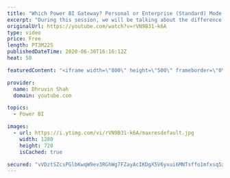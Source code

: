```yaml
---
title: "Which Power BI Gateway? Personal or Enterprise (Standard) Mode - Check the Difference"
excerpt: "During this session, we will be talking about the difference between Personal Mode Vs Standard Mode Data Gateway in Power BI. Power BI provides two types of Gateway. Personal Mode and Enterprise or Standard Mode. We always have a question in our mind, which one we need to use in which scenario. This"
originalUrl: https://youtube.com/watch?v=rVN9B31-k6A
type: video
price: Free
length: PT3M22S
publishedDateTime: 2020-06-30T16:16:12Z
heat: 50

featuredContent: "<iframe width=\"800\" height=\"500\" frameborder=\"0\" src=\"https://www.youtube.com/embed/rVN9B31-k6A\" allow=\"accelerometer; autoplay; encrypted-media; gyroscope; picture-in-picture\" allowfullscreen></iframe>"

provider:
  name: Dhruvin Shah
  domain: youtube.com

topics:
  - Power BI

images:
  - url: https://i.ytimg.com/vi/rVN9B31-k6A/maxresdefault.jpg
    width: 1280
    height: 720
    isCached: true

secured: "vVDztSZcsPGlbKwqW9ev3RGhWg7FZayAcIKDgX5V6yxui6MNTsffo1mfxsq5xcZey6i5fFN9Z38TKyTZMfNu7l2D2pSiCyZsh05JwRpRPvEl/dRK2Ivgwt2g0zyfiBTpYPHWAdSgeV6tXY+6pvPmTZUbJow/84k3cVSljNq8C87yRCi/E3eRMDQRONQa6vthCQXVpIsAuzysVhjEEYGvKJO+b0VCG60TIsjDwrcOLjgzaSrPZzzY0EUPERzoajboTMcPFxGtGxOFzhGQGnWti93c66XABhJubcTwh+I9+GjLSlo50IoVU4oFP/j5fxskA9ck0O6c9H2PJ96pa0xqwqAkNlukaz2VrkjKtfIX1Fh+A8hWwRaTsaa8Vy1M0QsWxCYv5aXoTjOjVUPF/Jnav7HU99IeNv5W852tI97Slpo=;Uvb5PaMrGz21S+LMgfz0zg=="
---
```


